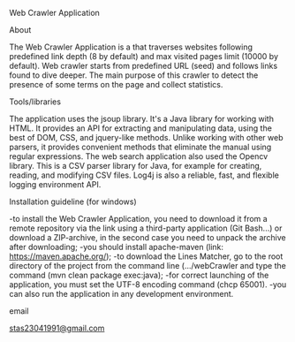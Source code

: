 Web Crawler Application

About

The Web Crawler Application is a that traverses websites following predefined link depth (8 by default) and max visited pages limit (10000 by default). Web crawler starts from predefined URL (seed) and follows links found to dive deeper. The main purpose of this crawler to detect the presence of some terms on the page and collect statistics.

Tools/libraries

The application uses the jsoup library. It's a Java library for working with HTML. It provides an API for extracting and manipulating data, using the best of DOM, CSS, and jquery-like methods. Unlike working with other web parsers, it provides convenient methods that eliminate the manual using regular expressions. The web search application also used the Opencv library. This is a CSV parser library for Java, for example for creating, reading, and modifying CSV files. Log4j is also a reliable, fast, and flexible logging environment API.

Installation guideline (for windows)

-to install the Web Crawler Application, you need to download it from a remote repository via the link using a third-party application (Git Bash...) or download a ZIP-archive, in the second case you need to unpack the archive after downloading; -you should install apache-maven (link: https://maven.apache.org/); -to download the Lines Matcher, go to the root directory of the project from the command line (.../webCrawler and type the command (mvn clean package exec:java); -for correct launching of the application, you must set the UTF-8 encoding command (chcp 65001). -you can also run the application in any development environment.

email

stas23041991@gmail.com
